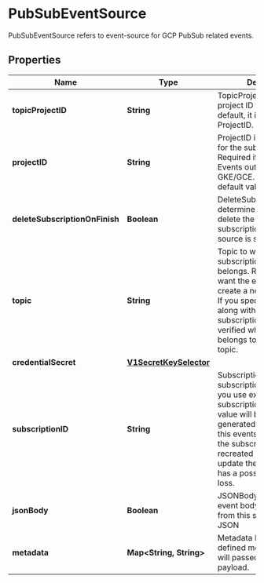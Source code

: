

# PubSubEventSource

PubSubEventSource refers to event-source for GCP PubSub related events.
## Properties

Name | Type | Description | Notes
------------ | ------------- | ------------- | -------------
**topicProjectID** | **String** | TopicProjectID is GCP project ID for the topic. By default, it is same as ProjectID. |  [optional]
**projectID** | **String** | ProjectID is GCP project ID for the subscription. Required if you run Argo Events outside of GKE/GCE. (otherwise, the default value is its project) |  [optional]
**deleteSubscriptionOnFinish** | **Boolean** | DeleteSubscriptionOnFinish determines whether to delete the GCP PubSub subscription once the event source is stopped. |  [optional]
**topic** | **String** | Topic to which the subscription should belongs. Required if you want the eventsource to create a new subscription. If you specify this field along with an existing subscription, it will be verified whether it actually belongs to the specified topic. |  [optional]
**credentialSecret** | [**V1SecretKeySelector**](V1SecretKeySelector.md) |  |  [optional]
**subscriptionID** | **String** | SubscriptionID is ID of subscription. Required if you use existing subscription. The default value will be auto generated hash based on this eventsource setting, so the subscription might be recreated every time you update the setting, which has a possibility of event loss. |  [optional]
**jsonBody** | **Boolean** | JSONBody specifies that all event body payload coming from this source will be JSON |  [optional]
**metadata** | **Map&lt;String, String&gt;** | Metadata holds the user defined metadata which will passed along the event payload. |  [optional]



